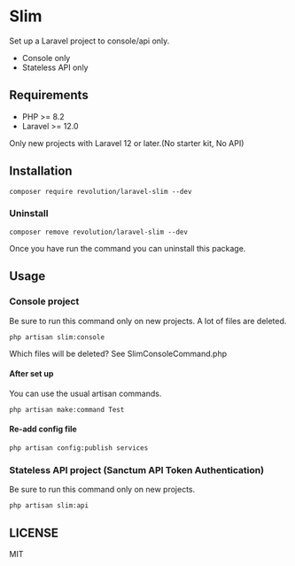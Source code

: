 # Slim

Set up a Laravel project to console/api only.

- Console only
- Stateless API only

## Requirements
- PHP >= 8.2
- Laravel >= 12.0

Only new projects with Laravel 12 or later.(No starter kit, No API)

## Installation

```shell
composer require revolution/laravel-slim --dev
```

### Uninstall
```shell
composer remove revolution/laravel-slim --dev
```

Once you have run the command you can uninstall this package.

## Usage

### Console project
Be sure to run this command only on new projects. A lot of files are deleted.

```shell
php artisan slim:console
```

Which files will be deleted? See SlimConsoleCommand.php

#### After set up
You can use the usual artisan commands.

```shell
php artisan make:command Test
```

#### Re-add config file

```shell
php artisan config:publish services
```

### Stateless API project (Sanctum API Token Authentication)
Be sure to run this command only on new projects.

```shell
php artisan slim:api
```

## LICENSE
MIT  
